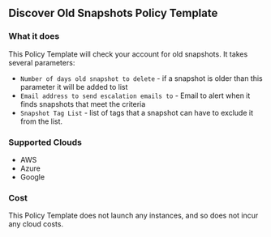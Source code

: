 ## Discover Old Snapshots Policy Template

### What it does

This Policy Template will check your account for old snapshots. It takes several parameters: 
- `Number of days old snapshot to delete` - if a snapshot is older than this parameter it will be added to list
- `Email address to send escalation emails to` - Email to alert when it finds snapshots that meet the criteria
- `Snapshot Tag List` - list of tags that a snapshot can have to exclude it from the list. 

### Supported Clouds

- AWS
- Azure
- Google 

### Cost

This Policy Template does not launch any instances, and so does not incur any cloud costs.